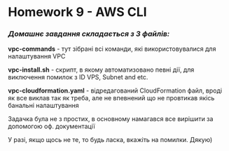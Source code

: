 # Homework 9 - AWS CLI

### _Домашнє завдання складається з 3 файлів:_ 

**vpc-commands** - тут зібрані всі команди, які використовувалися для налаштування VPC

**vpc-install.sh** - скрипт, в якому автоматизовано певні дії, для виключення помилок з ID VPS, Subnet and etc.

**vpc-cloudformation.yaml** - відредагований CloudFormation файл, вроді як все виклав так як треба, але не впевнений що не
провтикав якісь банальні налаштування

Задачка була не з простих, в основному намагався все вирішити за допомогою оф. документації 

У разі, якщо щось не те, то будь ласка, вкажіть на помилки. Дякую)